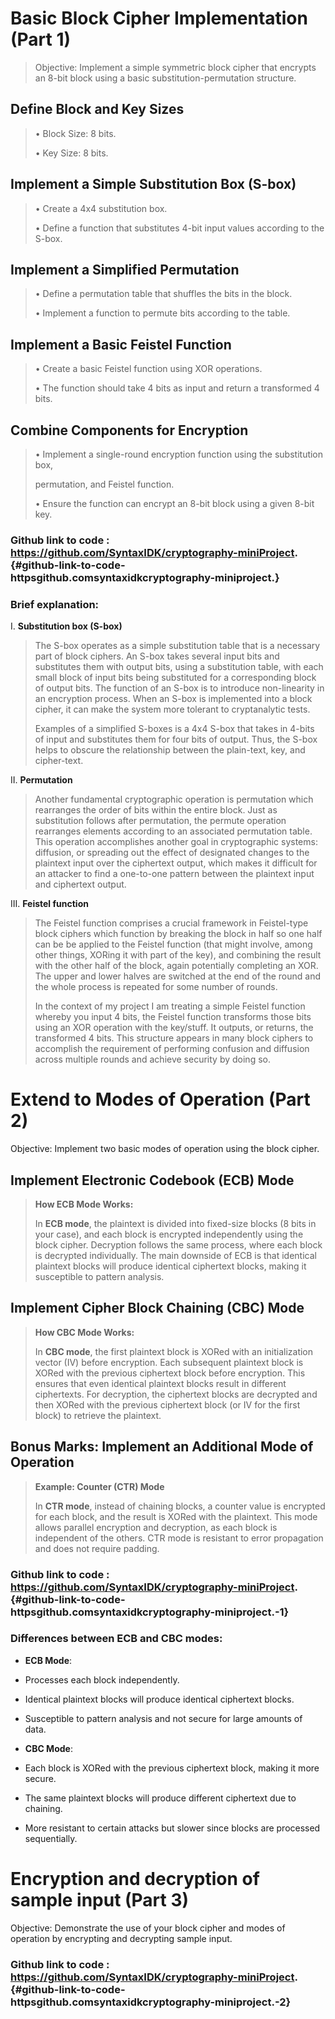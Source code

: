 # Basic Block Cipher Implementation (Part 1)

> Objective: Implement a simple symmetric block cipher that encrypts an
> 8-bit block using a basic substitution-permutation structure.

## Define Block and Key Sizes

> • Block Size: 8 bits.
>
> • Key Size: 8 bits.

## Implement a Simple Substitution Box (S-box)

> • Create a 4x4 substitution box.
>
> • Define a function that substitutes 4-bit input values according to
> the S-box.

## Implement a Simplified Permutation

> • Define a permutation table that shuffles the bits in the block.
>
> • Implement a function to permute bits according to the table.

## Implement a Basic Feistel Function

> • Create a basic Feistel function using XOR operations.
>
> • The function should take 4 bits as input and return a transformed 4
> bits.

## Combine Components for Encryption

> • Implement a single-round encryption function using the substitution
> box,
>
> permutation, and Feistel function.
>
> • Ensure the function can encrypt an 8-bit block using a given 8-bit
> key.

### Github link to code : <https://github.com/SyntaxIDK/cryptography-miniProject>. {#github-link-to-code-httpsgithub.comsyntaxidkcryptography-miniproject.}

### Brief explanation:

I.  **Substitution box (S-box)**

> The S-box operates as a simple substitution table that is a necessary
> part of block ciphers. An S-box takes several input bits and
> substitutes them with output bits, using a substitution table, with
> each small block of input bits being substituted for a corresponding
> block of output bits. The function of an S-box is to introduce
> non-linearity in an encryption process. When an S-box is implemented
> into a block cipher, it can make the system more tolerant to
> cryptanalytic tests.
>
> Examples of a simplified S-boxes is a 4x4 S-box that takes in 4-bits
> of input and substitutes them for four bits of output. Thus, the S-box
> helps to obscure the relationship between the plain-text, key, and
> cipher-text.

II. **Permutation**

> Another fundamental cryptographic operation is permutation which
> rearranges the order of bits within the entire block. Just as
> substitution follows after permutation, the permute operation
> rearranges elements according to an associated permutation table. This
> operation accomplishes another goal in cryptographic systems:
> diffusion, or spreading out the effect of designated changes to the
> plaintext input over the ciphertext output, which makes it difficult
> for an attacker to find a one-to-one pattern between the plaintext
> input and ciphertext output.

III. **Feistel function**

> The Feistel function comprises a crucial framework in Feistel-type
> block ciphers which function by breaking the block in half so one half
> can be be applied to the Feistel function (that might involve, among
> other things, XORing it with part of the key), and combining the
> result with the other half of the block, again potentially completing
> an XOR. The upper and lower halves are switched at the end of the
> round and the whole process is repeated for some number of rounds.
>
> In the context of my project I am treating a simple Feistel function
> whereby you input 4 bits, the Feistel function transforms those bits
> using an XOR operation with the key/stuff. It outputs, or returns, the
> transformed 4 bits. This structure appears in many block ciphers to
> accomplish the requirement of performing confusion and diffusion
> across multiple rounds and achieve security by doing so.

# Extend to Modes of Operation (Part 2)

Objective: Implement two basic modes of operation using the block
cipher.

## Implement Electronic Codebook (ECB) Mode

> **How ECB Mode Works:**
>
> In **ECB mode**, the plaintext is divided into fixed-size blocks (8
> bits in your case), and each block is encrypted independently using
> the block cipher. Decryption follows the same process, where each
> block is decrypted individually. The main downside of ECB is that
> identical plaintext blocks will produce identical ciphertext blocks,
> making it susceptible to pattern analysis.

## Implement Cipher Block Chaining (CBC) Mode

> **How CBC Mode Works:**
>
> In **CBC mode**, the first plaintext block is XORed with an
> initialization vector (IV) before encryption. Each subsequent
> plaintext block is XORed with the previous ciphertext block before
> encryption. This ensures that even identical plaintext blocks result
> in different ciphertexts. For decryption, the ciphertext blocks are
> decrypted and then XORed with the previous ciphertext block (or IV for
> the first block) to retrieve the plaintext.

## Bonus Marks: Implement an Additional Mode of Operation

> **Example: Counter (CTR) Mode**
>
> In **CTR mode**, instead of chaining blocks, a counter value is
> encrypted for each block, and the result is XORed with the plaintext.
> This mode allows parallel encryption and decryption, as each block is
> independent of the others. CTR mode is resistant to error propagation
> and does not require padding.

### Github link to code : <https://github.com/SyntaxIDK/cryptography-miniProject>. {#github-link-to-code-httpsgithub.comsyntaxidkcryptography-miniproject.-1}

### Differences between ECB and CBC modes:

- **ECB Mode**:

<!-- -->

- Processes each block independently.

- Identical plaintext blocks will produce identical ciphertext blocks.

- Susceptible to pattern analysis and not secure for large amounts of
  data.

<!-- -->

- **CBC Mode**:

<!-- -->

- Each block is XORed with the previous ciphertext block, making it more
  secure.

- The same plaintext blocks will produce different ciphertext due to
  chaining.

- More resistant to certain attacks but slower since blocks are
  processed sequentially.

# Encryption and decryption of sample input (Part 3)

Objective: Demonstrate the use of your block cipher and modes of
operation by encrypting and decrypting sample input.

### Github link to code : <https://github.com/SyntaxIDK/cryptography-miniProject>. {#github-link-to-code-httpsgithub.comsyntaxidkcryptography-miniproject.-2}

